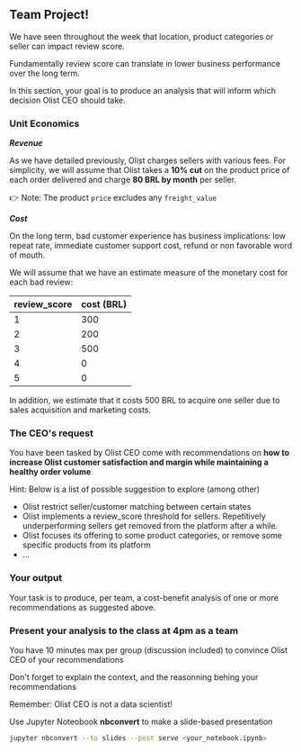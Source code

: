 ## Team Project!

We have seen throughout the week that location, product categories or seller can impact review score.

Fundamentally review score can translate in lower business performance over the long term.

In this section, your goal is to produce an analysis that will inform which decision Olist CEO should take.

### Unit Economics

***Revenue***

As we have detailed previously, Olist charges sellers with various fees. For simplicity, we will assume that Olist takes a **10% cut** on the product price of each order delivered and charge **80 BRL by month** per seller.

👉 Note: The product `price` excludes any `freight_value`

***Cost***

On the long term, bad customer experience has business implications: low repeat rate, immediate customer support cost, refund or non favorable word of mouth.

We will assume that we have an estimate measure of the monetary cost for each bad review:

review_score|cost (BRL)
---|---
1|300
2|200
3|500
4|0
5|0

In addition, we estimate that it costs 500 BRL to acquire one seller due to sales acquisition and marketing costs.

### The CEO's request

You have been tasked by Olist CEO come with recommendations on **how to increase Olist customer satisfaction and margin while maintaining a healthy order volume**

Hint: Below is a list of possible suggestion to explore (among other)
- Olist restrict seller/customer matching between certain states
- Olist implements a review_score threshold for sellers. Repetitively underperforming sellers get removed from the platform after a while.
- Olist focuses its offering to some product categories, or remove some specific products from its platform
- ...

### Your output

Your task is to produce, per team, a cost-benefit analysis of one or more recommendations as suggested above.

### Present your analysis to the class at 4pm as a team

You have 10 minutes max per group (discussion included) to convince Olist CEO of your recommendations

Don't forget to explain the context, and the reasonning behing your recommendations

Remember: Olist CEO is not a data scientist!

Use Jupyter Noteobook **nbconvert** to make a slide-based presentation

```bash
jupyter nbconvert --to slides --post serve <your_notebook.ipynb>
```
